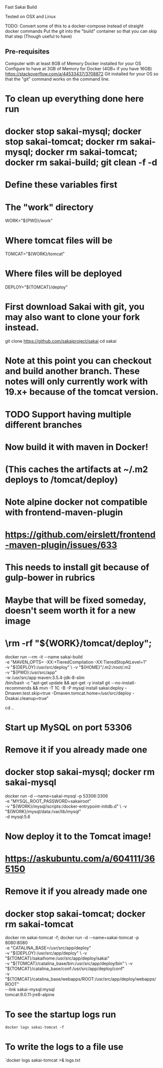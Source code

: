 Fast Sakai Build

Tested on OSX and Linux

TODO: 
  Convert some of this to a docker-compose instead of straight docker commands
  Put the git into the "build" container so that you can skip that step (Though useful to have)

Pre-requisites
--------------
Computer with at least 8GB of Memory
Docker installed for your OS
  Configure to have at 3GB of Memory for Docker (4GB+ if you have 16GB)
  https://stackoverflow.com/a/44533437/3708872
Git installed for your OS so that the "git" command works on the command line.

# To clean up everything done here run
# docker stop sakai-mysql; docker stop sakai-tomcat; docker rm sakai-mysql; docker rm sakai-tomcat; docker rm sakai-build; git clean -f -d

# Define these variables first
# The "work" directory
WORK="${PWD}/work"
# Where tomcat files will be
TOMCAT="${WORK}/tomcat"
# Where files will be deployed
DEPLOY="${TOMCAT}/deploy"

# First download Sakai with git, you may also want to clone your fork instead.
git clone https://github.com/sakaiproject/sakai
cd sakai

# Note at this point you can checkout and build another branch. These notes will only currently work with 19.x+ because of the tomcat version.
# TODO Support having multiple different branches


# Now build it with maven in Docker! 
# (This caches the artifacts at ~/.m2 deploys to /tomcat/deploy)

# Note alpine docker not compatible with frontend-maven-plugin 
# https://github.com/eirslett/frontend-maven-plugin/issues/633

# This needs to install git because of gulp-bower in rubrics
# Maybe that will be fixed someday, doesn't seem worth it for a new image

# \rm -rf "${WORK}/tomcat/deploy"; 

docker run --rm -it --name sakai-build \
    -e "MAVEN_OPTS= -XX:+TieredCompilation -XX:TieredStopAtLevel=1" \
    -v "${DEPLOY}:/usr/src/deploy" \
    -v "${HOME}"/.m2:/root/.m2 \
    -v "${PWD}:/usr/src/app" \
    -w /usr/src/app maven:3.5.4-jdk-8-slim \
    /bin/bash -c "apt-get update && apt-get -y install git --no-install-recommends && mvn -T 1C -B -P mysql install sakai:deploy -Dmaven.test.skip=true -Dmaven.tomcat.home=/usr/src/deploy -Dsakai.cleanup=true" 

cd ..

# Start up MySQL on port 53306
# Remove it if you already made one
# docker stop sakai-mysql; docker rm sakai-mysql

docker run -d --name=sakai-mysql -p 53306:3306 \
    -e "MYSQL_ROOT_PASSWORD=sakairoot" \
    -v "${WORK}/mysql/scripts:/docker-entrypoint-initdb.d" \
    -v "${WORK}/mysql/data:/var/lib/mysql" \
    -d mysql:5.6

# Now deploy it to the Tomcat image!
# https://askubuntu.com/a/604111/365150

# Remove it if you already made one
# docker stop sakai-tomcat; docker rm sakai-tomcat

docker rm sakai-tomcat -f; docker run -d --name=sakai-tomcat -p 8080:8080 \
    -e "CATALINA_BASE=/usr/src/app/deploy" \
    -v "${DEPLOY}:/usr/src/app/deploy" \
    -v "${TOMCAT}/sakaihome:/usr/src/app/deploy/sakai" \
    -v "${TOMCAT}/catalina_base/bin:/usr/src/app/deploy/bin" \
    -v "${TOMCAT}/catalina_base/conf:/usr/src/app/deploy/conf" \
    -v "${TOMCAT}/catalina_base/webapps/ROOT:/usr/src/app/deploy/webapps/ROOT" \
    --link sakai-mysql:mysql \
    tomcat:9.0.11-jre8-alpine

# To see the startup logs run 
`docker logs sakai-tomcat -f`
# To write the logs to a file use
`docker logs sakai-tomcat >& logs.txt

